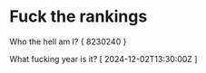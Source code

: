 # Fuck the rankings

Who the hell am I?
{ 8230240 }

What fucking year is it?
[ 2024-12-02T13:30:00Z ]

